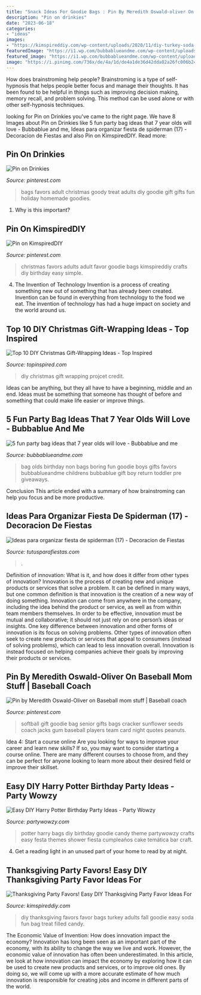```yaml
---
title: "Snack Ideas For Goodie Bags : Pin By Meredith Oswald-oliver On Baseball Mom Stuff"
description: "Pin on drinkies"
date: "2023-06-18"
categories:
- "ideas"
images:
- "https://kimspireddiy.com/wp-content/uploads/2020/11/diy-turkey-soda-1.jpg"
featuredImage: "https://i1.wp.com/bubbablueandme.com/wp-content/uploads/2016/01/5-non-boring-party-bag-ideas-for-kids-Bubbablue-and-me.jpg?fit=640%2C919&amp;ssl=1"
featured_image: "https://i1.wp.com/bubbablueandme.com/wp-content/uploads/2016/01/5-non-boring-party-bag-ideas-for-kids-Bubbablue-and-me.jpg?fit=640%2C919&amp;ssl=1"
image: "https://i.pinimg.com/736x/de/4a/1d/de4a1de36d42dda02a26fc006b247f1c.jpg"
---
```



How does brainstroming help people?
Brainstroming is a type of self-hypnosis that helps people better focus and manage their thoughts. It has been found to be helpful in things such as improving decision making, memory recall, and problem solving. This method can be used alone or with other self-hypnosis techniques.

	

		
looking for Pin on Drinkies you've came to the right page. We have 8 Images about Pin on Drinkies like 5 fun party bag ideas that 7 year olds will love - Bubbablue and me, Ideas para organizar fiesta de spiderman (17) - Decoracion de Fiestas and also Pin on KimspiredDIY. Read more:
		
    
## Pin On Drinkies

<img loading=lazy src="https://i.pinimg.com/736x/2a/47/66/2a4766636b10e38a072512d94a00e871--goody-bags-treat-bags.jpg" onerror="this.onerror=null;this.src='https://tse2.mm.bing.net/th?id=OIP.VunUGGOPEHa8lxgvVtJcFwHaNJ&amp;pid=15.1';" alt="Pin on Drinkies">

_Source: pinterest.com_

>bags favors adult christmas goody treat adults diy goodie gift gifts fun holiday homemade goodies. 

	

1) Why is this important?

    
## Pin On KimspiredDIY

<img loading=lazy src="https://i.pinimg.com/736x/de/4a/1d/de4a1de36d42dda02a26fc006b247f1c.jpg" onerror="this.onerror=null;this.src='https://tse4.mm.bing.net/th?id=OIP.MO5g_4ztdaIcdyTv-qTqKgHaPG&amp;pid=15.1';" alt="Pin on KimspiredDIY">

_Source: pinterest.com_

>christmas favors adults adult favor goodie bags kimspireddiy crafts diy birthday easy simple. 

	

4. The Invention of Technology
Invention is a process of creating something new out of something that has already been created. Invention can be found in everything from technology to the food we eat. The invention of technology has had a huge impact on society and the world around us.

    
## Top 10 DIY Christmas Gift-Wrapping Ideas - Top Inspired

<img loading=lazy src="https://www.topinspired.com/wp-content/uploads/2013/11/cbb245a91dece1061a3d02580f410b2d.jpg" onerror="this.onerror=null;this.src='https://tse4.mm.bing.net/th?id=OIP.8H2r6QCEICq7B0Lt0f3KvgHaJ3&amp;pid=15.1';" alt="Top 10 DIY Christmas Gift-Wrapping Ideas - Top Inspired">

_Source: topinspired.com_

>diy christmas gift wrapping projcet credit. 

	

Ideas can be anything, but they all have to have a beginning, middle and an end. Ideas must be something that someone has thought of before and something that could make life easier or improve things.

    
## 5 Fun Party Bag Ideas That 7 Year Olds Will Love - Bubbablue And Me

<img loading=lazy src="https://i1.wp.com/bubbablueandme.com/wp-content/uploads/2016/01/5-non-boring-party-bag-ideas-for-kids-Bubbablue-and-me.jpg?fit=640%2C919&amp;ssl=1" onerror="this.onerror=null;this.src='https://tse2.mm.bing.net/th?id=OIP.F342iraMAeGdh_JWLvR2-AHaKo&amp;pid=15.1';" alt="5 fun party bag ideas that 7 year olds will love - Bubbablue and me">

_Source: bubbablueandme.com_

>bag olds birthday non bags boring fun goodie boys gifts favors bubbablueandme childrens bubbablue gift boy return toddler pre giveaways. 

	

Conclusion
This article ended with a summary of how brainstroming can help you focus and be more productive.

    
## Ideas Para Organizar Fiesta De Spiderman (17) - Decoracion De Fiestas

<img loading=lazy src="https://tutusparafiestas.com/wp-content/uploads/2017/02/Ideas-para-organizar-fiesta-de-spiderman-17.jpg" onerror="this.onerror=null;this.src='https://tse2.mm.bing.net/th?id=OIP.Wy1R0qzQKOgzWNNNZxvdHAHaJ4&amp;pid=15.1';" alt="Ideas para organizar fiesta de spiderman (17) - Decoracion de Fiestas">

_Source: tutusparafiestas.com_

>. 

	

Definition of innovation: What is it, and how does it differ from other types of innovation?
Innovation is the process of creating new and unique products or services that solve a problem. It can be defined in many ways, but one common definition is that innovation is the creation of a new way of doing something. Innovation can come from anywhere in the company, including the idea behind the product or service, as well as from within team members themselves. In order to be effective, innovation must be mutual and collaborative; it should not just rely on one person’s ideas or insights. 
One key difference between innovation and other forms of innovation is its focus on solving problems. Other types of innovation often seek to create new products or services that appeal to consumers (instead of solving problems), which can lead to less innovation overall. Innovation is instead focused on helping companies achieve their goals by improving their products or services.

    
## Pin By Meredith Oswald-Oliver On Baseball Mom Stuff | Baseball Coach

<img loading=lazy src="https://i.pinimg.com/736x/7e/d8/17/7ed817d789e403bb43f86d62974efd0c--softball-gifts-softball-goodie-bag-ideas.jpg" onerror="this.onerror=null;this.src='https://tse3.mm.bing.net/th?id=OIP.5-7hh6DKbXbfgpU8kGs2-QAAAA&amp;pid=15.1';" alt="Pin by Meredith Oswald-Oliver on Baseball mom stuff | Baseball coach">

_Source: pinterest.com_

>softball gift goodie bag senior gifts bags cracker sunflower seeds coach jacks gum baseball players team card night quotes peanuts. 

	

Idea 4: Start a course online
Are you looking for ways to improve your career and learn new skills? If so, you may want to consider starting a course online. There are many different courses to choose from, and they can be perfect for anyone looking to learn more about their desired field or improve their skillset.

    
## Easy DIY Harry Potter Birthday Party Ideas - Party Wowzy

<img loading=lazy src="https://partywowzy.com/wp-content/uploads/2018/08/Harry-Potter-Goodie-Bags.jpg" onerror="this.onerror=null;this.src='https://tse3.mm.bing.net/th?id=OIP.dGlv5rFtLGOTjznlrfec2gHaJ4&amp;pid=15.1';" alt="Easy DIY Harry Potter Birthday Party Ideas - Party Wowzy">

_Source: partywowzy.com_

>potter harry bags diy birthday goodie candy theme partywowzy crafts easy festa themes shower fiesta cumpleaños cake temática bar craft. 

	

4. Get a reading light in an unused part of your home to read by at night.

    
## Thanksgiving Party Favors! Easy DIY Thanksgiving Party Favor Ideas For

<img loading=lazy src="https://kimspireddiy.com/wp-content/uploads/2020/11/diy-turkey-soda-1.jpg" onerror="this.onerror=null;this.src='https://tse2.mm.bing.net/th?id=OIP.4TcNig0kZ0NuWKb65rjYtQHaL_&amp;pid=15.1';" alt="Thanksgiving Party Favors! Easy DIY Thanksgiving Party Favor Ideas For">

_Source: kimspireddiy.com_

>diy thanksgiving favors favor bags turkey adults fall goodie easy soda fun bag treat filled candy. 

	

The Economic Value of Invention: How does innovation impact the economy?
Innovation has long been seen as an important part of the economy, with its ability to change the way we live and work. However, the economic value of innovation has often been underestimated. In this article, we look at how innovation can impact the economy by exploring how it can be used to create new products and services, or to improve old ones. By doing so, we will come up with a more accurate estimate of how much innovation is responsible for creating jobs and income in different parts of the world.

